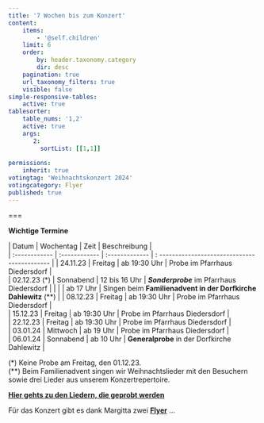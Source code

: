 ```yaml
---
title: '7 Wochen bis zum Konzert'
content:
    items:
        - '@self.children'
    limit: 6
    order:
        by: header.taxonomy.category
        dir: desc
    pagination: true
    url_taxonomy_filters: true
    visible: false
simple-responsive-tables:
    active: true
tablesorter:
    table_nums: '1,2'
    active: true
    args:
       2:
         sortList: [[1,1]]
 
permissions:
    inherit: true
votingtag: 'Weihnachtskonzert 2024'
votingcategory: Flyer
published: true
---
```


===

**Wichtige Termine**

| Datum | Wochentag | Zeit | Beschreibung |  
| :------------ | :------------ | :------------- | : ------------------------------------------- |
| 24.11.23 | Freitag | ab 19:30 Uhr | Probe im Pfarrhaus Diedersdorf |  
| 02.12.23 (*) | Sonnabend | 12 bis 16 Uhr | **_Sonderprobe_** im Pfarrhaus Diedersdorf |
|    |   | ab 17 Uhr | Singen beim **Familienadvent in der Dorfkirche Dahlewitz** (**) |
| 08.12.23 | Freitag | ab 19:30 Uhr | Probe im Pfarrhaus Diedersdorf |  
| 15.12.23 | Freitag | ab 19:30 Uhr | Probe im Pfarrhaus Diedersdorf |  
| 22.12.23 | Freitag | ab 19:30 Uhr | Probe im Pfarrhaus Diedersdorf |  
| 03.01.24 | Mittwoch | ab 19 Uhr | Probe im Pfarrhaus Diedersdorf |  
| 06.01.24 | Sonnabend | ab 10 Uhr | **Generalprobe** in der Dorfkirche Dahlewitz |  


(*) Keine Probe am Freitag, den 01.12.23.
<br/>
(**) Beim Familienadvent singen wir Weihnachtslieder mit den Besuchern sowie drei Lieder aus unserem Konzertrepertoire. 


[<i class="fa fa-hand-o-right"></i><b> Hier gehts zu den Liedern, die geprobt werden </b><i class="fa fa-hand-o-left"></i> ](/choerchen-intern/choerchennoten/tag:Weihnachtskonzert%202024/query:Weihnachtskonzert%202024)



Für das Konzert gibt es dank Margitta zwei **[Flyer](.#flyer)** ... 
<span id=flyer></span>
